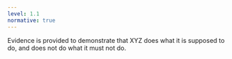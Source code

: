 ```yaml
---
level: 1.1
normative: true
---
```


Evidence is provided to demonstrate that XYZ does what it is supposed to do, and does not do what it must not do.
